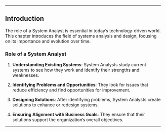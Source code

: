 
---

## Introduction

The role of a System Analyst is essential in today’s technology-driven world. This chapter introduces the field of systems analysis and design, focusing on its importance and evolution over time.

### Role of a System Analyst

1. **Understanding Existing Systems**: System Analysts study current systems to see how they work and identify their strengths and weaknesses.

2. **Identifying Problems and Opportunities**: They look for issues that reduce efficiency and find opportunities for improvement.

3. **Designing Solutions**: After identifying problems, System Analysts create solutions to enhance or redesign systems.

4. **Ensuring Alignment with Business Goals**: They ensure that their solutions support the organization’s overall objectives.


---

